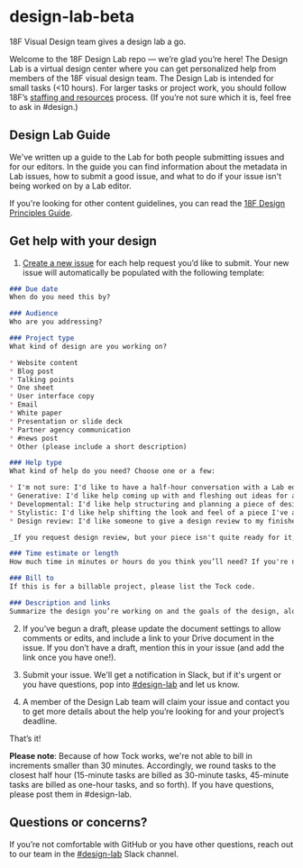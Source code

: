 # design-lab-beta
18F Visual Design team gives a design lab a go. 

Welcome to the 18F Design Lab repo — we’re glad you’re here! The Design Lab is a virtual design center where you can get personalized help from members of the 18F visual design team. The Design Lab is intended for small tasks (<10 hours). For larger tasks or project work, you should follow 18F’s [staffing and resources](https://github.com/18F/staffing-and-resources/) process. (If you’re not sure which it is, feel free to ask in #design.)

## Design Lab Guide

We've written up a guide to the Lab for both people submitting issues and for our editors. In the guide you can find information about the metadata in Lab issues, how to submit a good issue, and what to do if your issue isn't being worked on by a Lab editor. 

If you're looking for other content guidelines, you can read the [18F Design Principles Guide](https://design-principles-guide.18f.gov/index.html).

## Get help with your design

1. [Create a new issue](https://github.com/austinhernandez/design-lab-beta/issues/new) for each help request you’d like to submit. Your new issue will automatically be populated with the following template:

  ``` markdown
  ### Due date
  When do you need this by?

  ### Audience
  Who are you addressing?

  ### Project type
  What kind of design are you working on?

  * Website content
  * Blog post
  * Talking points
  * One sheet
  * User interface copy
  * Email
  * White paper
  * Presentation or slide deck
  * Partner agency communication
  * #news post
  * Other (please include a short description)

  ### Help type
  What kind of help do you need? Choose one or a few:

  * I'm not sure: I'd like to have a half-hour conversation with a Lab editor to discuss the content.
  * Generative: I'd like help coming up with and fleshing out ideas for a piece of design.
  * Developmental: I'd like help structuring and planning a piece of design.
  * Stylistic: I'd like help shifting the look and feel of a piece I've already designed.
  * Design review: I'd like someone to give a design review to my finished piece of design.

  _If you request design review, but your piece isn't quite ready for it, lab editors will re-tag the issue and get in touch to discuss how best to help._

  ### Time estimate or length
  How much time in minutes or hours do you think you’ll need? If you're not sure, just let us know roughly how long you expect the delieverable/asset/piece to be (Google something similar).

  ### Bill to
  If this is for a billable project, please list the Tock code.

  ### Description and links
  Summarize the design you’re working on and the goals of the design, along with any links to in-progress work, notes, or  related documents/images.
  ```

2. If you’ve begun a draft, please update the document settings to allow comments or edits, and include a link to your Drive document in the issue. If you don’t have a draft, mention this in your issue (and add the link once you have one!).

3. Submit your issue. We'll get a notification in Slack, but if it's urgent or you have questions, pop into [#design-lab](https://18f.slack.com/archives/design-lab) and let us know. 

4. A member of the Design Lab team will claim your issue and contact you to get more details about the help you’re looking for and your project’s deadline.

That’s it!

**Please note**: Because of how Tock works, we're not able to bill in increments smaller than 30 minutes. Accordingly, we round tasks to the closest half hour (15-minute tasks are billed as 30-minute tasks, 45-minute tasks are billed as one-hour tasks, and so forth). If you have questions, please post them in #design-lab. 

## Questions or concerns?

If you’re not comfortable with GitHub or you have other questions, reach out to our team in the [#design-lab](https://18f.slack.com/archives/design-lab) Slack channel.
